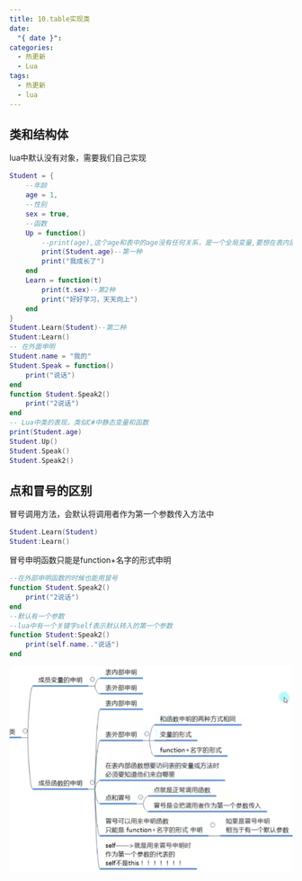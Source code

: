 ```yaml
---
title: 10.table实现类
date:
  "{ date }": 
categories:
  - 热更新
  - Lua
tags:
  - 热更新
  - lua
---
```

## 类和结构体
lua中默认没有对象，需要我们自己实现
```lua
Student = {
	--年龄
	age = 1,
	--性别
	sex = true,
	--函数
	Up = function()
		--print(age),这个age和表中的age没有任何关系，是一个全局变量,要想在表内部函数中使用表本身属性或方法，有如下方法
		print(Student.age)--第一种
		print("我成长了")
	end
	Learn = function(t)
		print(t.sex)--第2种
		print("好好学习，天天向上")
	end
}
Student.Learn(Student)--第二种
Student:Learn()
-- 在外面申明
Student.name = "我的"
Student.Speak = function()
	print("说话")
end
function Student.Speak2()
	print("2说话")
end
-- Lua中类的表现，类似C#中静态变量和函数
print(Student.age)
Student.Up()
Student.Speak()
Student.Speak2()
```
## 点和冒号的区别
冒号调用方法，会默认将调用者作为第一个参数传入方法中
```lua
Student.Learn(Student)
Student:Learn()
```
冒号申明函数只能是function+名字的形式申明
```lua
--在外部申明函数的时候也能用冒号
function Student.Speak2()
	print("2说话")
end
--默认有一个参数
--lua中有一个关键字self表示默认转入的第一个参数
function Student:Speak2()
	print(self.name.."说话")
end
```
![](../../../img/beishang20250304105521676.png)